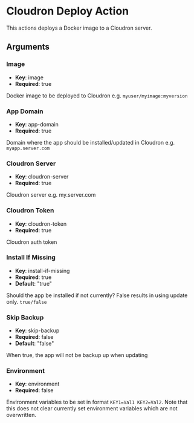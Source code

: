 # Cloudron Deploy Action
This actions deploys a Docker image to a Cloudron server.

## Arguments
### Image
- **Key**: image
- **Required**: true

Docker image to be deployed to Cloudron e.g. `myuser/myimage:myversion`

### App Domain
- **Key**: app-domain
- **Required**: true

Domain where the app should be installed/updated in Cloudron e.g. `myapp.server.com`

### Cloudron Server
- **Key**: cloudron-server
- **Required**: true

Cloudron server e.g. my.server.com

### Cloudron Token
- **Key**: cloudron-token
- **Required**: true

Cloudron auth token

### Install If Missing
- **Key**: install-if-missing 
- **Required**: true
- **Default**: "true"

Should the app be installed if not currently? False results in using update only. `true/false`

### Skip Backup
- **Key**: skip-backup
- **Required**: false
- **Default**: "false"

When true, the app will not be backup up when updating

### Environment
- **Key**: environment
- **Required**: false

Environment variables to be set in format `KEY1=Val1 KEY2=Val2`. Note that this does not clear currently set environment variables which are not overwritten.